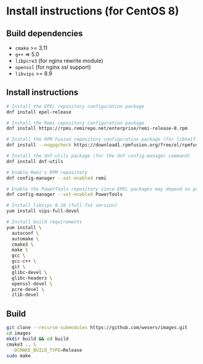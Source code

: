 # Install instructions (for CentOS 8)

## Build dependencies

 * `cmake` >= 3.11
 * `g++` => 5.0
 * `libpcre3` (for nginx rewrite module)
 * `openssl` (for nginx ssl support)
 * `libvips` >= 8.9

## Install instructions

```bash
# Install the EPEL repository configuration package
dnf install epel-release

# Install the Remi repository configuration package
dnf install https://rpms.remirepo.net/enterprise/remi-release-8.rpm

# Install the RPM Fusion repository configuration package (for libheif)
dnf install --nogpgcheck https://download1.rpmfusion.org/free/el/rpmfusion-free-release-8.noarch.rpm

# Install the dnf-utils package (for the dnf config-manager command)
dnf install dnf-utils

# Enable Remi's RPM repository
dnf config-manager --set-enabled remi

# Enable the PowerTools repository since EPEL packages may depend on packages from it
dnf config-manager --set-enabled PowerTools

# Install libvips 8.10 (full-fat version)
yum install vips-full-devel

# Install build requirements
yum install \
  autoconf \
  automake \
  cmake3 \
  make \
  gcc \
  gcc-c++ \
  git \
  glibc-devel \
  glibc-headers \
  openssl-devel \
  pcre-devel \
  zlib-devel
```

## Build

```bash
git clone --recurse-submodules https://github.com/weserv/images.git
cd images
mkdir build && cd build
cmake3 .. \
  -DCMAKE_BUILD_TYPE=Release
sudo make
```
